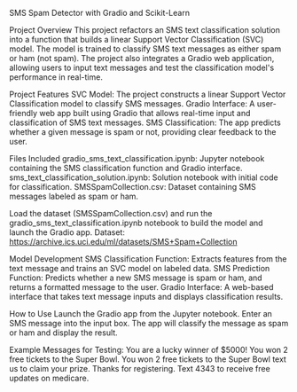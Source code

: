 SMS Spam Detector with Gradio and Scikit-Learn

Project Overview
This project refactors an SMS text classification solution into a function that builds a linear Support Vector Classification (SVC) model. The model is trained to classify SMS text messages as either spam or ham (not spam). The project also integrates a Gradio web application, allowing users to input text messages and test the classification model's performance in real-time.

Project Features
SVC Model: The project constructs a linear Support Vector Classification model to classify SMS messages.
Gradio Interface: A user-friendly web app built using Gradio that allows real-time input and classification of SMS text messages.
SMS Classification: The app predicts whether a given message is spam or not, providing clear feedback to the user.

Files Included
gradio_sms_text_classification.ipynb: Jupyter notebook containing the SMS classification function and Gradio interface.
sms_text_classification_solution.ipynb: Solution notebook with initial code for classification.
SMSSpamCollection.csv: Dataset containing SMS messages labeled as spam or ham.

Load the dataset (SMSSpamCollection.csv) and run the gradio_sms_text_classification.ipynb notebook to build the model and launch the Gradio app. Dataset: https://archive.ics.uci.edu/ml/datasets/SMS+Spam+Collection

Model Development
SMS Classification Function: Extracts features from the text message and trains an SVC model on labeled data.
SMS Prediction Function: Predicts whether a new SMS message is spam or ham, and returns a formatted message to the user.
Gradio Interface: A web-based interface that takes text message inputs and displays classification results.

How to Use
Launch the Gradio app from the Jupyter notebook.
Enter an SMS message into the input box.
The app will classify the message as spam or ham and display the result.

Example Messages for Testing:
You are a lucky winner of $5000!
You won 2 free tickets to the Super Bowl.
You won 2 free tickets to the Super Bowl text us to claim your prize.
Thanks for registering. Text 4343 to receive free updates on medicare.
